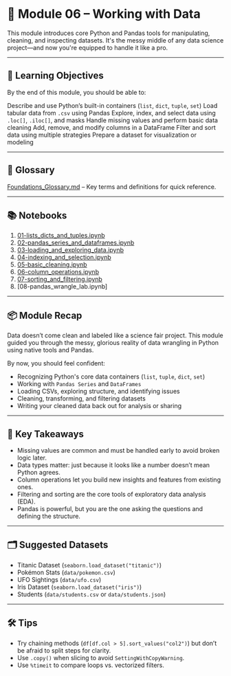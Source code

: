 # 🧰 Module 06 – Working with Data

This module introduces core Python and Pandas tools for manipulating, cleaning, and inspecting datasets. It's the messy middle of any data science project—and now you're equipped to handle it like a pro.

---

## 🎯 Learning Objectives
By the end of this module, you should be able to:

Describe and use Python’s built-in containers (`list`, `dict`, `tuple`, `set`)
Load tabular data from `.csv` using Pandas
Explore, index, and select data using `.loc[]`, `.iloc[]`, and masks
Handle missing values and perform basic data cleaning
Add, remove, and modify columns in a DataFrame
Filter and sort data using multiple strategies
Prepare a dataset for visualization or modeling

---

## 📕 Glossary

[Foundations_Glossary.md](https://github.com/rugbyprof/3603-Programming-for-Data-Science/blob/main/Assignments/06-Working_with_Data/glossary.md) – Key terms and definitions for quick reference.

---

## 📚 Notebooks
1. [01-lists_dicts_and_tuples.ipynb]()	
2. [02-pandas_series_and_dataframes.ipynb]()	
3. [03-loading_and_exploring_data.ipynb]()	
4. [04-indexing_and_selection.ipynb]()	
5. [05-basic_cleaning.ipynb]()	
6. [06-column_operations.ipynb]()	
7. [07-sorting_and_filtering.ipynb]()
8. [08-pandas_wrangle_lab.ipynb]

---

## 📦 Module Recap
Data doesn’t come clean and labeled like a science fair project. This module guided you through the messy, glorious reality of data wrangling in Python using native tools and Pandas.

By now, you should feel confident:
* Recognizing Python's core data containers (`list`, `tuple`, `dict`, `set`)
* Working with `Pandas Series` and `DataFrames`
* Loading CSVs, exploring structure, and identifying issues
* Cleaning, transforming, and filtering datasets
* Writing your cleaned data back out for analysis or sharing

---

## 🎯 Key Takeaways
* Missing values are common and must be handled early to avoid broken logic later.
* Data types matter: just because it looks like a number doesn’t mean Python agrees.
* Column operations let you build new insights and features from existing ones.
* Filtering and sorting are the core tools of exploratory data analysis (EDA).
* Pandas is powerful, but you are the one asking the questions and defining the structure.

---

## 🗂️ Suggested Datasets
* Titanic Dataset (`seaborn.load_dataset("titanic")`)
* Pokémon Stats (`data/pokemon.csv`)
* UFO Sightings (`data/ufo.csv`)
* Iris Dataset (`seaborn.load_dataset("iris")`)
* Students (`data/students.csv` or `data/students.json`)

--- 

## 🛠️ Tips
* Try chaining methods (`df[df.col > 5].sort_values("col2")`) but don’t be afraid to split steps for clarity.
* Use `.copy()` when slicing to avoid `SettingWithCopyWarning`.
* Use `%timeit` to compare loops vs. vectorized filters.